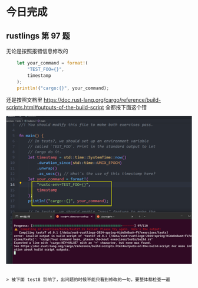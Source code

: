 # 今日完成
## rustlings 第 97 题

无论是按照报错信息修改的

```rs
    let your_command = format!(
        "TEST_FOO={}",
        timestamp
    );
    println!("cargo:{}", your_command);
```
还是按照文档里 https://doc.rust-lang.org/cargo/reference/build-scripts.html#outputs-of-the-build-script 
全都报下面这个错

![alt text](image.png)
```

> 被下面 test8 影响了，出问题的时候不能只看到修改的一句，要整体都检查一遍